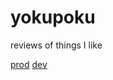 # yokupoku
reviews of things I like

[prod](https://yokupoku.surge.sh/)
[dev](https://yokupoku-dev.surge.sh/)
